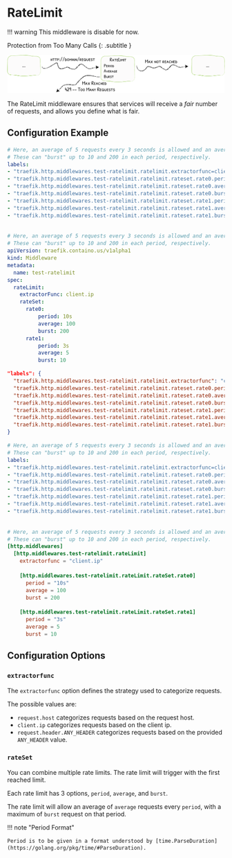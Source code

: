 # RateLimit

!!! warning
    This middleware is disable for now.

Protection from Too Many Calls
{: .subtitle }

![RateLimit](../assets/img/middleware/ratelimit.png)

The RateLimit middleware ensures that services will receive a _fair_ number of requests, and allows you define what is fair.

## Configuration Example

```yaml tab="Docker"
# Here, an average of 5 requests every 3 seconds is allowed and an average of 100 requests every 10 seconds.
# These can "burst" up to 10 and 200 in each period, respectively.
labels:
- "traefik.http.middlewares.test-ratelimit.ratelimit.extractorfunc=client.ip"
- "traefik.http.middlewares.test-ratelimit.ratelimit.rateset.rate0.period=10s"
- "traefik.http.middlewares.test-ratelimit.ratelimit.rateset.rate0.average=100"
- "traefik.http.middlewares.test-ratelimit.ratelimit.rateset.rate0.burst=200"
- "traefik.http.middlewares.test-ratelimit.ratelimit.rateset.rate1.period=3s"
- "traefik.http.middlewares.test-ratelimit.ratelimit.rateset.rate1.average=5"
- "traefik.http.middlewares.test-ratelimit.ratelimit.rateset.rate1.burst=10"
  		
```

```yaml tab="Kubernetes"
# Here, an average of 5 requests every 3 seconds is allowed and an average of 100 requests every 10 seconds.
# These can "burst" up to 10 and 200 in each period, respectively.
apiVersion: traefik.containo.us/v1alpha1
kind: Middleware
metadata:
  name: test-ratelimit
spec:
  rateLimit:
    extractorFunc: client.ip
    rateSet:
      rate0:
          period: 10s
          average: 100
          burst: 200
      rate1:
          period: 3s
          average: 5
          burst: 10
```

```json tab="Marathon"
"labels": {
  "traefik.http.middlewares.test-ratelimit.ratelimit.extractorfunc": "client.ip",
  "traefik.http.middlewares.test-ratelimit.ratelimit.rateset.rate0.period": "10s",
  "traefik.http.middlewares.test-ratelimit.ratelimit.rateset.rate0.average": "100",
  "traefik.http.middlewares.test-ratelimit.ratelimit.rateset.rate0.burst": "200",
  "traefik.http.middlewares.test-ratelimit.ratelimit.rateset.rate1.period": "3s",
  "traefik.http.middlewares.test-ratelimit.ratelimit.rateset.rate1.average": "5",
  "traefik.http.middlewares.test-ratelimit.ratelimit.rateset.rate1.burst": "10"
}
```

```yaml tab="Rancher"
# Here, an average of 5 requests every 3 seconds is allowed and an average of 100 requests every 10 seconds.
# These can "burst" up to 10 and 200 in each period, respectively.
labels:
- "traefik.http.middlewares.test-ratelimit.ratelimit.extractorfunc=client.ip"
- "traefik.http.middlewares.test-ratelimit.ratelimit.rateset.rate0.period=10s"
- "traefik.http.middlewares.test-ratelimit.ratelimit.rateset.rate0.average=100"
- "traefik.http.middlewares.test-ratelimit.ratelimit.rateset.rate0.burst=200"
- "traefik.http.middlewares.test-ratelimit.ratelimit.rateset.rate1.period=3s"
- "traefik.http.middlewares.test-ratelimit.ratelimit.rateset.rate1.average=5"
- "traefik.http.middlewares.test-ratelimit.ratelimit.rateset.rate1.burst=10"
  		
```

```toml tab="File"
# Here, an average of 5 requests every 3 seconds is allowed and an average of 100 requests every 10 seconds.
# These can "burst" up to 10 and 200 in each period, respectively.
[http.middlewares]
  [http.middlewares.test-ratelimit.rateLimit]
    extractorfunc = "client.ip"
    
    [http.middlewares.test-ratelimit.rateLimit.rateSet.rate0]
      period = "10s"
      average = 100
      burst = 200
    
    [http.middlewares.test-ratelimit.rateLimit.rateSet.rate1]
      period = "3s"
      average = 5
      burst = 10
```

## Configuration Options

### `extractorfunc`
 
The `extractorfunc` option defines the strategy used to categorize requests.

The possible values are:

- `request.host` categorizes requests based on the request host.
- `client.ip` categorizes requests based on the client ip.
- `request.header.ANY_HEADER` categorizes requests based on the provided `ANY_HEADER` value.

### `rateSet`

You can combine multiple rate limits. 
The rate limit will trigger with the first reached limit.

Each rate limit has 3 options, `period`, `average`, and `burst`.

The rate limit will allow an average of `average` requests every `period`, with a maximum of `burst` request on that period.

!!! note "Period Format"

    Period is to be given in a format understood by [time.ParseDuration](https://golang.org/pkg/time/#ParseDuration).
